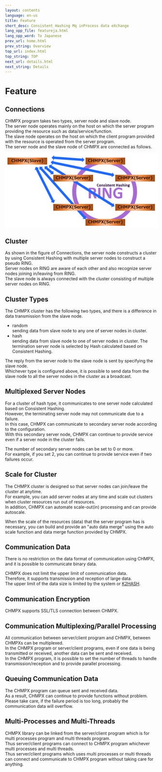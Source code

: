 ```yaml
---
layout: contents
language: en-us
title: Feature
short_desc: Consistent Hashing Mq inProcess data eXchange
lang_opp_file: featureja.html
lang_opp_word: To Japanese
prev_url: home.html
prev_string: Overview
top_url: index.html
top_string: TOP
next_url: details.html
next_string: Details
---
```


# Feature
## Connections
CHMPX program takes two types, server node and slave node.  
The server node operates mainly on the host on which the server program providing the resource such as data/service/function.  
The slave node operates on the host on which the client program provided with the resource is operated from the server program.  
The server node and the slave node of CHMPX are connected as follows.

![RING](images/chmpx_ring.png)

## Cluster
As shown in the figure of Connections, the server node constructs a cluster by using Consistent Hashing with multiple server nodes to construct a pseudo RING.  
Server nodes on RING are aware of each other and also recognize server nodes joining in/leaving from RING.  
The slave node is always connected with the cluster consisting of multiple server nodes on RING.

## Cluster Types
The CHMPX cluster has the following two types, and there is a difference in data transmission from the slave node.

- random  
sending data from slave node to any one of server nodes in cluster.
- hash  
sending data from slave node to one of server nodes in cluster. The termination server node is selected by Hash calculated based on Consistent Hashing.

The reply from the server node to the slave node is sent by specifying the slave node.  
Whichever type is configured above, it is possible to send data from the slave node to all the server nodes in the cluster as a broadcast.

## Multiplexed Server Nodes
For a cluster of hash type, it communicates to one server node calculated based on Consistent Hashing.  
However, the terminating server node may not communicate due to a failure.  
In this case, CHMPX can communicate to secondary server node according to the configuration.  
With this secondary server node, CHMPX can continue to provide service even if a server node in the cluster fails.

The number of secondary server nodes can be set to 0 or more.  
For example, if you set 2, you can continue to provide service even if two failures occur.

## Scale for Cluster
The CHMPX cluster is designed so that server nodes can join/leave the cluster at anytime.  
For example, you can add server nodes at any time and scale out clusters when cluster resources run out of resources.  
In addition, CHMPX can automate scale-out(in) processing and can provide autoscale.

When the scale of the resources (data) that the server program has is necessary, you can build and provide an "auto data merge" using the auto scale function and data merge function provided by CHMPX.

## Communication Data
There is no restriction on the data format of communication using CHMPX, and it is possible to communicate binary data.

CHMPX does not limit the upper limit of communication data.  
Therefore, it supports transmission and reception of large data.  
The upper limit of the data size is limited by the system or [K2HASH](https://k2hash.antpick.ax/).

## Communication Encryption
CHMPX supports SSL/TLS connection between CHMPX.

## Communication Multiplexing/Parallel Processing
All communication between server/client program and CHMPX, between CHMPXs can be multiplexed.  
In the CHMPX program or server/client programs, even if one data is being transmitted or received, another data can be sent and received.  
In the CHMPX program, it is possible to set the number of threads to handle transmission/reception and to provide parallel processing.

## Queuing Communication Data
The CHMPX program can queue sent and received data.  
As a result, CHMPX can continue to provide functions without problem.  
Please take care, if the failure period is too long, probably the communication data will overflow.

## Multi-Processes and Multi-Threads
CHMPX library can be linked from the server/client program which is for multi processes program and multi threads program.  
Thus server/client programs can connect to CHMPX program whichever multi processes and multi threads.  
Thus server/client programs which uses multi processes or multi threads can connect and communicate to CHMPX program without taking care for anything.
